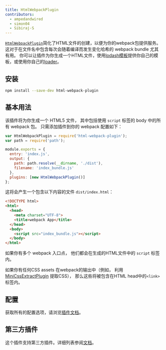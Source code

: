 ```yaml
---
title: HtmlWebpackPlugin
contributors:
  - ampedandwired
  - simon04
  - Sibiraj-S
---
```


[`HtmlWebpackPlugin`](https://github.com/jantimon/html-webpack-plugin)简化了HTML文件的创建，以便为你的webpack包提供服务。这对于在文件名中包含每次会随着编译而发生变化哈希的 webpack bundle 尤其有用。 你可以让插件为你生成一个HTML文件，使用[lodash模板](https://lodash.com/docs#template)提供你自己的模板，或使用你自己的[loader](/loaders)。


## 安装

``` bash
npm install --save-dev html-webpack-plugin
```


## 基本用法

该插件将为你生成一个 HTML5 文件，
其中包括使用 `script` 标签的 body 中的所有 webpack 包。
只需添加插件到你的 webpack 配置如下：

```javascript
var HtmlWebpackPlugin = require('html-webpack-plugin');
var path = require('path');

module.exports = {
  entry: 'index.js',
  output: {
    path: path.resolve(__dirname, './dist'),
    filename: 'index_bundle.js'
  },
  plugins: [new HtmlWebpackPlugin()]
};
```

这将会产生一个包含以下内容的文件 `dist/index.html`：

```html
<!DOCTYPE html>
<html>
  <head>
    <meta charset="UTF-8">
    <title>webpack App</title>
  </head>
  <body>
    <script src="index_bundle.js"></script>
  </body>
</html>
```

如果你有多个 webpack 入口点，
他们都会在生成的HTML文件中的 `script` 标签内。

如果你有任何CSS assets 在webpack的输出中（例如，
利用 [MiniCssExtractPlugin](/plugins/mini-css-extract-plugin/) 提取CSS），
那么这些将被包含在HTML head中的`<link>`标签内。


## 配置

获取所有的配置选项，请浏览[插件文档](https://github.com/jantimon/html-webpack-plugin#options)。


## 第三方插件

这个插件支持第三方插件。详细列表参阅[文档](https://github.com/jantimon/html-webpack-plugin#plugins)。
